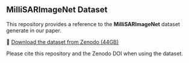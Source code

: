 ## MilliSARImageNet Dataset

This repository provides a reference to the **MilliSARImageNet** dataset generate in our paper.

🔗 [Download the dataset from Zenodo (44GB)](fdasfsa)

Please cite this repository and the Zenodo DOI when using the dataset.
